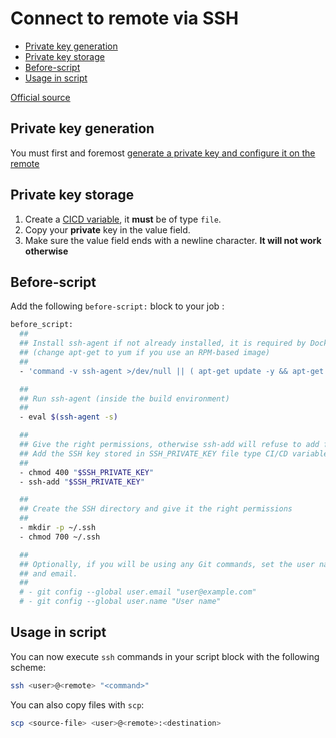 # Connect to remote via SSH

- [Private key generation](#Private%20key%20generation)
- [Private key storage](#Private%20key%20storage)
- [Before-script](#Before-script)
- [Usage in script](#Usage%20in%20script)

[Official source](https://docs.gitlab.com/ee/ci/ssh_keys/)
## Private key generation

You must first and foremost [generate a private key and configure it on the remote](../../../Services/SSH/SSH.md#setup-a-private-key-connection)

## Private key storage

1. Create a [CICD variable](./Gitlab_Pipeline#CI-Variables), it **must** be of type `file`.
2. Copy your **private** key in the value field.
3. Make sure the value field ends with a newline character. **It will not work otherwise**

## Before-script

Add the following `before-script:` block to your job :
```bash
before_script:
  ##
  ## Install ssh-agent if not already installed, it is required by Docker.
  ## (change apt-get to yum if you use an RPM-based image)
  ##
  - 'command -v ssh-agent >/dev/null || ( apt-get update -y && apt-get install openssh-client -y )'

  ##
  ## Run ssh-agent (inside the build environment)
  ##
  - eval $(ssh-agent -s)

  ##
  ## Give the right permissions, otherwise ssh-add will refuse to add files
  ## Add the SSH key stored in SSH_PRIVATE_KEY file type CI/CD variable to the agent store
  ##
  - chmod 400 "$SSH_PRIVATE_KEY"
  - ssh-add "$SSH_PRIVATE_KEY"

  ##
  ## Create the SSH directory and give it the right permissions
  ##
  - mkdir -p ~/.ssh
  - chmod 700 ~/.ssh

  ##
  ## Optionally, if you will be using any Git commands, set the user name and
  ## and email.
  ##
  # - git config --global user.email "user@example.com"
  # - git config --global user.name "User name"

```
## Usage in script

You can now execute `ssh` commands in your script block with the following scheme:
```bash
ssh <user>@<remote> "<command>"
```

You can also copy files with `scp`:
```bash
scp <source-file> <user>@<remote>:<destination>
```